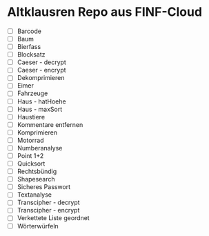 # Altklausren Repo aus FINF-Cloud
-  [ ] Barcode
-  [ ] Baum
-  [ ] Bierfass
-  [ ] Blocksatz
-  [ ] Caeser - decrypt
-  [ ] Caeser - encrypt
-  [ ] Dekomprimieren
-  [ ] Eimer
-  [ ] Fahrzeuge
-  [ ] Haus - hatHoehe
-  [ ] Haus - maxSort
-  [ ] Haustiere
-  [ ] Kommentare entfernen
-  [ ] Komprimieren
-  [ ] Motorrad
-  [ ] Numberanalyse
-  [ ] Point 1+2
-  [ ] Quicksort
-  [ ] Rechtsbündig
-  [ ] Shapesearch
-  [ ] Sicheres Passwort
-  [ ] Textanalyse
-  [ ] Transcipher - decrypt
-  [ ] Transcipher - encrypt
-  [ ] Verkettete Liste geordnet
-  [ ] Wörterwürfeln